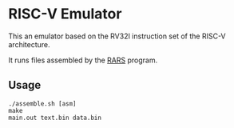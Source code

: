 # RISC-V Emulator

This an emulator based on the RV32I instruction set
of the RISC-V architecture.

It runs files assembled by the [RARS](https://github.com/TheThirdOne/rars) program.

## Usage

```
./assemble.sh [asm]
make
main.out text.bin data.bin
```

